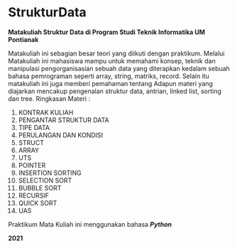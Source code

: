 # StrukturData
**Matakuliah Struktur Data di Program Studi Teknik Informatika UM Pontianak**

Matakuliah ini sebagian besar teori yang diikuti dengan praktikum. Melalui Matakuliah ini mahasiswa mampu untuk memahami  konsep,  teknik dan manipulasi  pengorganisasian sebuah data yang diterapkan kedalam sebuah bahasa pemrograman seperti  array, string, matriks, record. Selain itu matakuliah ini juga memberi pemahaman tentang Adapun materi yang diajarkan mencakup pengenalan struktur data, antrian, linked list, sorting dan tree.
Ringkasan Materi :

 
1.	KONTRAK KULIAH
2.	PENGANTAR STRUKTUR DATA
3.	TIPE DATA
4.	PERULANGAN DAN KONDISI
5.	STRUCT
6.	ARRAY
7.	UTS
8.	POINTER
9.	INSERTION SORTING
10.	SELECTION SORT
11.	BUBBLE SORT
12.	RECURSIF 
13.	QUICK SORT
14.	UAS

Praktikum Mata Kuliah ini menggunakan bahasa ***Python***


**2021**
